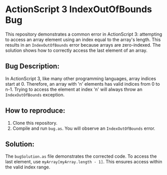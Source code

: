 # ActionScript 3 IndexOutOfBounds Bug

This repository demonstrates a common error in ActionScript 3: attempting to access an array element using an index equal to the array's length.  This results in an `IndexOutOfBounds` error because arrays are zero-indexed.  The solution shows how to correctly access the last element of an array.

## Bug Description:

In ActionScript 3, like many other programming languages, array indices start at 0.  Therefore, an array with 'n' elements has valid indices from 0 to n-1.  Trying to access the element at index 'n' will always throw an `IndexOutOfBounds` exception.

## How to reproduce:

1.  Clone this repository.
2.  Compile and run `bug.as`.  You will observe an `IndexOutOfBounds` error.

## Solution:

The `bugSolution.as` file demonstrates the corrected code.  To access the last element, use `myArray[myArray.length - 1]`. This ensures access within the valid index range.